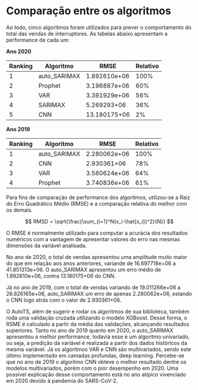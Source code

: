 Comparação entre os algoritmos
=======================

Ao todo, cinco algoritmos foram utilizados para prever o comportamento do total das vendas de interruptores. As tabelas abaixo apresentam a performance de cada um:

**Ano 2020**

|  Ranking |  Algoritmo | RMSE  | Relativo  | 
|---|---|---|---|
|  1 | auto_SARIMAX   |  1.892610e+06 |  100% |  
|  2 | Prophet  | 3.196887e+06  |  60% |   
|  3 | VAR  |  3.391929e+06  | 56% |  
|  4 |  SARIMAX |  5.269293+06 | 36%  |  
|  5 |  CNN | 13.180175+06   | 2% |  

**Ano 2019**

|  Ranking |  Algoritmo | RMSE  | Relativo  | 
|---|---|---|---|
|  1 | auto_SARIMAX   |  2.280062e+06 |  100% |  
|  2 | CNN  | 2.930361+06 |  78% |   
|  3 | VAR  |  3.560624e+06 | 64% |  
|  4 |  Prophet | 3.740836e+06   | 61% |  

Para fins de comparação de performance dos algoritmos, utilizou-se a Raiz do Erro Quadrático Médio (RMSE) e a comparação relativa do melhor com os demais.

$$
RMSD = \sqrt{\frac{\sum_{i=1}^N(x_i-\hat{x_i})^2}{N}}
$$

O RMSE é normalmente utilizado para computar a acurácia dos resultados numéricos com a vantagem de apresentar valores do erro nas mesmas dimensões da variável analisada.

No ano de 2020, o total de vendas apresentou uma amplitude muito maior do que em relação aos anos anteriores, variande de 16.697718e+06 a 41.851313e+06. O auto_SARIMAX apresentou um erro médio de 1.892610e+06, contra 13.180175+06 do CNN.

Já no ano de 2019, com o total de vendas variando de 19.011266e+06 a 26.826165e+06, auto_SARIMAX um erro de apenas 2.280062e+06, estando o CNN logo atrás com o valor de 2.930361+06.

O AutoTS, além de sugerir e rodar os algoritmos de sua biblioteca, também roda uma validação cruzada utilizando o modelo XGBoost. Desse forma, o RSME é calculado a partir da média das validações, alcançando resultados superiores. Tanto no ano de 2019 quanto em 2020, o auto_SARIMAX apresentou a melhor performance, todavia esse é um algoritmo univariado, ou seja, a predição da variável é realizada a partir dos dados históricos da mesma variável. Já os algoritmos VAR e CNN são multivariados, sendo este último implementado em camadas profundas, deep learning. Percebe-se que no ano de 2019 o algoritmo CNN obteve o melhor resultado dentre os modelos multivariados, porém com o pior desempenho em 2020. Uma possível explicação desse comportamento está no ano atípico vivenciado em 2020 devido à pandemia do SARS-CoV-2.



